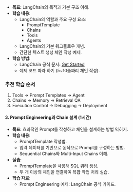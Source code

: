 - **목표**: LangChain의 목적과 기본 구조 이해.
- **학습 내용**:
  - LangChain의 역할과 주요 구성 요소:
    - PromptTemplate
    - Chains
    - Tools
    - Agents
  - LangChain의 기본 워크플로우 개념.
  - 간단한 텍스트 생성 체인 작성 예제.
- **학습 방법**:
  - LangChain 공식 문서: [Get Started](https://docs.langchain.com/)
  - 예제 코드 따라 하기 (5~10줄짜리 체인 작성).


### **추천 학습 순서**

1. Tools → Prompt Templates → Agent
2. Chains → Memory → Retrieval QA
3. Execution Control → Debugging → Deployment

#### **3. Prompt Engineering과 Chain 설계 (1시간)**

- **목표**: 효과적인 Prompt를 작성하고 체인을 설계하는 방법 익히기.
- **학습 내용**:
  - PromptTemplate 작성법.
  - 입력 데이터를 기반으로 동적으로 Prompt를 구성하는 방법.
  - Sequential Chains와 Multi-Input Chains 이해.
- **실습**:
  - PromptTemplate을 사용해 SQL 쿼리 생성.
  - 두 개 이상의 체인을 연결하여 복합 작업 처리 실습.
- **학습 자료**:
  - Prompt Engineering 예제: LangChain 공식 가이드.

